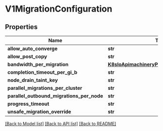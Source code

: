 # V1MigrationConfiguration

## Properties
Name | Type | Description | Notes
------------ | ------------- | ------------- | -------------
**allow_auto_converge** | **str** |  | [optional] 
**allow_post_copy** | **str** |  | [optional] 
**bandwidth_per_migration** | [**K8sIoApimachineryPkgApiResourceQuantity**](K8sIoApimachineryPkgApiResourceQuantity.md) |  | [optional] 
**completion_timeout_per_gi_b** | **str** |  | [optional] 
**node_drain_taint_key** | **str** |  | [optional] 
**parallel_migrations_per_cluster** | **str** |  | [optional] 
**parallel_outbound_migrations_per_node** | **str** |  | [optional] 
**progress_timeout** | **str** |  | [optional] 
**unsafe_migration_override** | **str** |  | [optional] 

[[Back to Model list]](../README.md#documentation-for-models) [[Back to API list]](../README.md#documentation-for-api-endpoints) [[Back to README]](../README.md)


